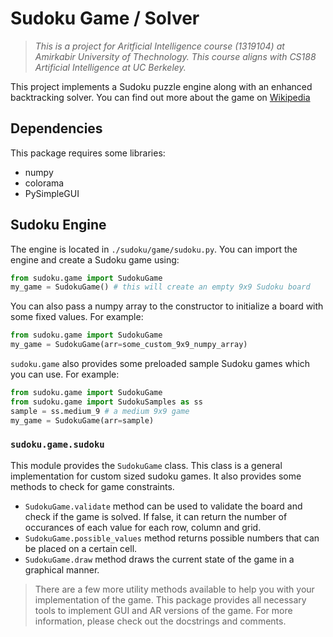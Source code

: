 # Sudoku Game / Solver

> *This is a project for Aritficial Intelligence course (1319104) at Amirkabir University of Thechnology. This course aligns with CS188 Artificial Intelligence at UC Berkeley.*

This project implements a Sudoku puzzle engine along with an enhanced backtracking solver. You can find out more about the game on [Wikipedia](https://en.wikipedia.org/wiki/Sudoku)

## Dependencies
This package requires some libraries:
 - numpy
 - colorama
 - PySimpleGUI

## Sudoku Engine
The engine is located in `./sudoku/game/sudoku.py`. You can import the engine and create a Sudoku game using:
```python
from sudoku.game import SudokuGame
my_game = SudokuGame() # this will create an empty 9x9 Sudoku board
```
You can also pass a numpy array to the constructor to initialize a board with some fixed values. For example:
```python
from sudoku.game import SudokuGame
my_game = SudokuGame(arr=some_custom_9x9_numpy_array)
```

`sudoku.game` also provides some preloaded sample Sudoku games which you can use. For example:
```python
from sudoku.game import SudokuGame
from sudoku.game import SudokuSamples as ss
sample = ss.medium_9 # a medium 9x9 game
my_game = SudokuGame(arr=sample)
```

### `sudoku.game.sudoku`
This module provides the `SudokuGame` class. This class is a general implementation for custom sized sudoku games. It also provides some methods to check for game constraints.
- `SudokuGame.validate` method can be used to validate the board and check if the game is solved. If false, it can return the number of occurances of each value for each row, column and grid.
- `SudokuGame.possible_values` method returns possible numbers that can be placed on a certain cell.
- `SudokuGame.draw` method draws the current state of the game in a graphical manner.

> There are a few more utility methods available to help you with your implementation of the game. This package provides all necessary tools to implement GUI and AR versions of the game. For more information, please check out the docstrings and comments.